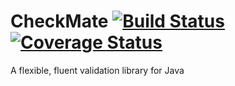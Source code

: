 # CheckMate [![Build Status](https://travis-ci.org/mattyb678/checkmate.svg?branch=master)](https://travis-ci.org/mattyb678/checkmate) [![Coverage Status](https://coveralls.io/repos/github/mattyb678/checkmate/badge.svg?branch=master&service=github)](https://coveralls.io/github/mattyb678/checkmate?branch=master)
A flexible, fluent validation library for Java
